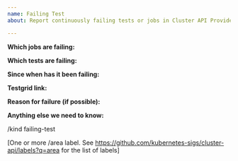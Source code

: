 ```yaml
---
name: Failing Test
about: Report continuously failing tests or jobs in Cluster API Provider Azure CI

---
```


<!-- Please only use this template for submitting reports about continuously failing tests or jobs in Cluster API Provider Azure CI -->

**Which jobs are failing:**

**Which tests are failing:**

**Since when has it been failing:**

**Testgrid link:**

**Reason for failure (if possible):**

**Anything else we need to know:**

/kind failing-test

[One or more /area label. See https://github.com/kubernetes-sigs/cluster-api/labels?q=area for the list of labels]